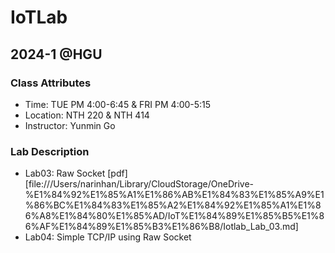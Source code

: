 # IoTLab
## 2024-1 @HGU

### Class Attributes
- Time: TUE PM 4:00-6:45 & FRI PM 4:00-5:15
- Location: NTH 220 & NTH 414
- Instructor: Yunmin Go

### Lab Description
- Lab03: Raw Socket [pdf][file:///Users/narinhan/Library/CloudStorage/OneDrive-%E1%84%92%E1%85%A1%E1%86%AB%E1%84%83%E1%85%A9%E1%86%BC%E1%84%83%E1%85%A2%E1%84%92%E1%85%A1%E1%86%A8%E1%84%80%E1%85%AD/IoT%E1%84%89%E1%85%B5%E1%86%AF%E1%84%89%E1%85%B3%E1%86%B8/Iotlab_Lab_03.md]
- Lab04: Simple TCP/IP using Raw Socket

